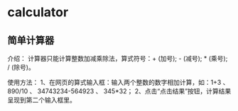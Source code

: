 # calculator
## 简单计算器
介绍：
    计算器只能计算整数加减乘除法，算式符号：+ (加号);  - (减号); * (乘号); / (除号)。
    
使用方法：
1、在网页的算式输入框：输入两个整数的数字相加计算，如：1+3 、 890/10 、  34743234-564923  、   345*32；
2、点击“点击结果”按钮，计算结果呈现到第二个输入框里。

